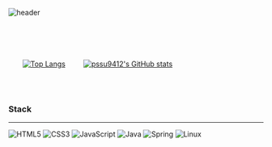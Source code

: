 ![header](https://capsule-render.vercel.app/api?type=wave&color=auto&height=200&section=header&text=pssu&fontSize=90)
</br></br></br></br></br></br>
&nbsp;&nbsp;&nbsp;&nbsp;&nbsp;&nbsp; 
[![Top Langs](https://github-readme-stats.vercel.app/api/top-langs/?username=pssu9412&langs_count=10&layout=compact)]()&nbsp;&nbsp;&nbsp;&nbsp;&nbsp;&nbsp;&nbsp;&nbsp;
[![pssu9412's GitHub stats](https://github-readme-stats.vercel.app/api?username=pssu9412)]()

</br></br>




### Stack
-----
![HTML5](https://img.shields.io/badge/html5-%23E34F26.svg?style=for-the-badge&logo=html5&logoColor=white)
![CSS3](https://img.shields.io/badge/css3-%231572B6.svg?style=for-the-badge&logo=css3&logoColor=white)
![JavaScript](https://img.shields.io/badge/javascript-%23323330.svg?style=for-the-badge&logo=javascript&logoColor=%23F7DF1E)
![Java](https://img.shields.io/badge/java-%23ED8B00.svg?style=for-the-badge&logo=openjdk&logoColor=white)
![Spring](https://img.shields.io/badge/spring-%236DB33F.svg?style=for-the-badge&logo=spring&logoColor=white)
![Linux](https://img.shields.io/badge/Linux-FCC624?style=for-the-badge&logo=linux&logoColor=black)
